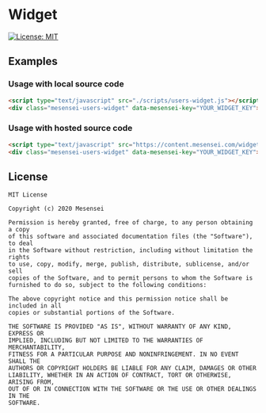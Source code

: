 # Widget
[![License: MIT](https://img.shields.io/badge/License-MIT-yellow.svg)](https://opensource.org/licenses/MIT)

## Examples

### Usage with local source code
```html
<script type="text/javascript" src="./scripts/users-widget.js"></script>
<div class="mesensei-users-widget" data-mesensei-key="YOUR_WIDGET_KEY"></div>
```

### Usage with hosted source code
```html
<script type="text/javascript" src="https://content.mesensei.com/widget/users-widget.js"></script>
<div class="mesensei-users-widget" data-mesensei-key="YOUR_WIDGET_KEY"></div>
```

## License
    MIT License
    
    Copyright (c) 2020 Mesensei
    
    Permission is hereby granted, free of charge, to any person obtaining a copy
    of this software and associated documentation files (the "Software"), to deal
    in the Software without restriction, including without limitation the rights
    to use, copy, modify, merge, publish, distribute, sublicense, and/or sell
    copies of the Software, and to permit persons to whom the Software is
    furnished to do so, subject to the following conditions:
    
    The above copyright notice and this permission notice shall be included in all
    copies or substantial portions of the Software.
    
    THE SOFTWARE IS PROVIDED "AS IS", WITHOUT WARRANTY OF ANY KIND, EXPRESS OR
    IMPLIED, INCLUDING BUT NOT LIMITED TO THE WARRANTIES OF MERCHANTABILITY,
    FITNESS FOR A PARTICULAR PURPOSE AND NONINFRINGEMENT. IN NO EVENT SHALL THE
    AUTHORS OR COPYRIGHT HOLDERS BE LIABLE FOR ANY CLAIM, DAMAGES OR OTHER
    LIABILITY, WHETHER IN AN ACTION OF CONTRACT, TORT OR OTHERWISE, ARISING FROM,
    OUT OF OR IN CONNECTION WITH THE SOFTWARE OR THE USE OR OTHER DEALINGS IN THE
    SOFTWARE.

